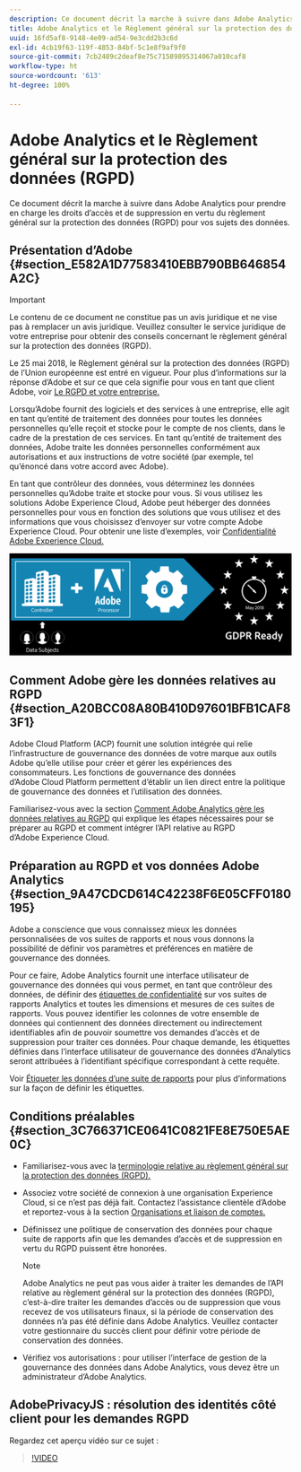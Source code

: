 ```yaml
---
description: Ce document décrit la marche à suivre dans Adobe Analytics pour prendre en charge les droits d’accès et de suppression en vertu du règlement général sur la protection des données (RGPD) pour vos sujets des données.
title: Adobe Analytics et le Règlement général sur la protection des données (RGPD)
uuid: 16fd5af8-9148-4e09-ad54-9e3cdd2b3c6d
exl-id: 4cb19f63-119f-4853-84bf-5c1e8f9af9f0
source-git-commit: 7cb2489c2deaf8e75c71589895314067a010caf8
workflow-type: ht
source-wordcount: '613'
ht-degree: 100%

---
```


# Adobe Analytics et le Règlement général sur la protection des données (RGPD)

Ce document décrit la marche à suivre dans Adobe Analytics pour prendre en charge les droits d’accès et de suppression en vertu du règlement général sur la protection des données (RGPD) pour vos sujets des données.

## Présentation d’Adobe  {#section_E582A1D77583410EBB790BB646854A2C}

>[!IMPORTANT]
>
>Le contenu de ce document ne constitue pas un avis juridique et ne vise pas à remplacer un avis juridique. Veuillez consulter le service juridique de votre entreprise pour obtenir des conseils concernant le règlement général sur la protection des données (RGPD).

Le 25 mai 2018, le Règlement général sur la protection des données (RGPD) de l’Union européenne est entré en vigueur. Pour plus d’informations sur la réponse d’Adobe et sur ce que cela signifie pour vous en tant que client Adobe, voir [Le RGPD et votre entreprise.](https://www.adobe.com/fr/privacy/general-data-protection-regulation.html)

Lorsqu’Adobe fournit des logiciels et des services à une entreprise, elle agit en tant qu’entité de traitement des données pour toutes les données personnelles qu’elle reçoit et stocke pour le compte de nos clients, dans le cadre de la prestation de ces services. En tant qu’entité de traitement des données, Adobe traite les données personnelles conformément aux autorisations et aux instructions de votre société (par exemple, tel qu’énoncé dans votre accord avec Adobe).

En tant que contrôleur des données, vous déterminez les données personnelles qu’Adobe traite et stocke pour vous. Si vous utilisez les solutions Adobe Experience Cloud, Adobe peut héberger des données personnelles pour vous en fonction des solutions que vous utilisez et des informations que vous choisissez d’envoyer sur votre compte Adobe Experience Cloud. Pour obtenir une liste d’exemples, voir [Confidentialité Adobe Experience Cloud.](https://www.adobe.com/fr/privacy/experience-cloud.html#collect)

![](assets/privacy_ready.png)

## Comment Adobe gère les données relatives au RGPD {#section_A20BCC08A80B410D97601BFB1CAF83F1}

Adobe Cloud Platform (ACP) fournit une solution intégrée qui relie l’infrastructure de gouvernance des données de votre marque aux outils Adobe qu’elle utilise pour créer et gérer les expériences des consommateurs. Les fonctions de gouvernance des données d’Adobe Cloud Platform permettent d’établir un lien direct entre la politique de gouvernance des données et l’utilisation des données.

Familiarisez-vous avec la section [Comment Adobe Analytics gère les données relatives au RGPD](https://www.adobe.com/data-analytics-cloud/analytics/general-data-protection-regulation.html) qui explique les étapes nécessaires pour se préparer au RGPD et comment intégrer l’API relative au RGPD d’Adobe Experience Cloud.

## Préparation au RGPD et vos données Adobe Analytics {#section_9A47CDCD614C42238F6E05CFF0180195}

Adobe a conscience que vous connaissez mieux les données personnalisées de vos suites de rapports et nous vous donnons la possibilité de définir vos paramètres et préférences en matière de gouvernance des données.

Pour ce faire, Adobe Analytics fournit une interface utilisateur de gouvernance des données qui vous permet, en tant que contrôleur des données, de définir des [étiquettes de confidentialité](/help/admin/c-data-governance/gdpr-labels.md#data-governance-labels) sur vos suites de rapports Analytics et toutes les dimensions et mesures de ces suites de rapports. Vous pouvez identifier les colonnes de votre ensemble de données qui contiennent des données directement ou indirectement identifiables afin de pouvoir soumettre vos demandes d’accès et de suppression pour traiter ces données. Pour chaque demande, les étiquettes définies dans l’interface utilisateur de gouvernance des données d’Analytics seront attribuées à l’identifiant spécifique correspondant à cette requête.

Voir  [Étiqueter les données d’une suite de rapports](/help/admin/c-data-governance/gdpr-setup-reportsuite.md) pour plus d’informations sur la façon de définir les étiquettes.

## Conditions préalables {#section_3C766371CE0641C0821FE8E750E5AE0C}

* Familiarisez-vous avec la [terminologie relative au règlement général sur la protection des données (RGPD).](/help/admin/c-data-governance/gdpr-terminology.md)
* Associez votre société de connexion à une organisation Experience Cloud, si ce n’est pas déjà fait. Contactez l’assistance clientèle d’Adobe et reportez-vous à la section [Organisations et liaison de comptes.](https://experienceleague.adobe.com/docs/core-services/interface/manage-users-and-products/organizations.html?lang=fr)
* Définissez une politique de conservation des données pour chaque suite de rapports afin que les demandes d’accès et de suppression en vertu du RGPD puissent être honorées.

   >[!NOTE]
   >
   >Adobe Analytics ne peut pas vous aider à traiter les demandes de l’API relative au règlement général sur la protection des données (RGPD), c’est-à-dire traiter les demandes d’accès ou de suppression que vous recevez de vos utilisateurs finaux, si la période de conservation des données n’a pas été définie dans Adobe Analytics. Veuillez contacter votre gestionnaire du succès client pour définir votre période de conservation des données.

* Vérifiez vos autorisations : pour utiliser l’interface de gestion de la gouvernance des données dans Adobe Analytics, vous devez être un administrateur d’Adobe Analytics.

## AdobePrivacyJS : résolution des identités côté client pour les demandes RGPD

Regardez cet aperçu vidéo sur ce sujet :

>[!VIDEO](https://video.tv.adobe.com/v/23488/?quality=12)
